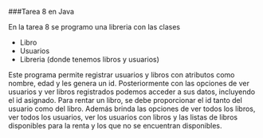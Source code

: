 
###Tarea 8 en Java

En la tarea 8 se programo una libreria con las clases 
- Libro 
- Usuarios
- Libreria (donde tenemos libros y usuarios)
	
Este programa permite registrar usuarios y libros con atributos como nombre, edad y les genera un id. Posteriormente con las opciones de ver usuarios y ver libros registrados podemos acceder a sus datos, incluyendo el id asignado. Para rentar un libro, se debe proporcionar el id tanto del usuario como del libro. 
Además brinda las opciones de ver todos los libros, ver todos los usuarios, ver los usuarios con libros y las listas de libros disponibles para la renta y los que no se encuentran disponibles. 

